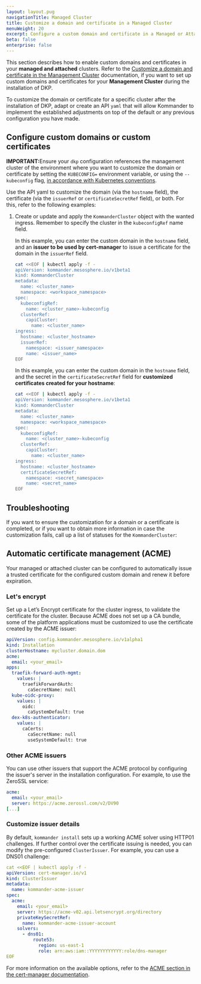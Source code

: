 ```yaml
---
layout: layout.pug
navigationTitle: Managed Cluster 
title: Customize a domain and certificate in a Managed Cluster
menuWeight: 20
excerpt: Configure a custom domain and certificate in a Managed or Attached Cluster
beta: false
enterprise: false
---
```


This section describes how to enable custom domains and certificates in your **managed and attached** clusters. Refer to the [Customize a domain and certificate in the Management Cluster][management] documentation, if you want to set up custom domains and certificates for your **Management Cluster** during the installation of DKP.

To customize the domain or certificate for a specific cluster after the installation of DKP, adapt or create an API `yaml` that will allow Kommander to implement the established adjustments on top of the default or any previous configuration you have made.

## Configure custom domains or custom certificates

<p class="message--warning"><strong>IMPORTANT:</strong>Ensure your <code>dkp</code> configuration references the management cluster of the environment where you want to customize the domain or certificate by setting the <code>KUBECONFIG=<path></code> environment variable, or using the <code>--kubeconfig</code> flag, <a href="https://kubernetes.io/docs/tasks/access-application-cluster/configure-access-multiple-clusters/">in accordance with Kubernetes conventions</a>.

Use the API yaml to customize the domain (via the `hostname` field), the certificate (via the `issuerRef` or `certificateSecretRef` field), or both. For this, refer to the following examples:

1.  Create or update and apply the `KommanderCluster` object with the wanted ingress. Remember to specify the cluster in the `kubeconfigRef` name field.

    In this example, you can enter the custom domain in the `hostname` field, and an **issuer to be used by cert-manager** to issue a certificate for the domain in the `issuerRef` field.

    ```bash
    cat <<EOF | kubectl apply -f -
    apiVersion: kommander.mesosphere.io/v1beta1
    kind: KommanderCluster
    metadata:
      name: <cluster_name>
      namespace: <workspace_namespace>
    spec:
      kubeconfigRef:
        name: <cluster_name>-kubeconfig
      clusterRef:
        capiCluster:
          name: <cluster_name>
    ingress:
      hostname: <cluster_hostname>
      issuerRef:
        namespace: <issuer_namespace>
        name: <issuer_name>
    EOF
    ```

    In this example, you can enter the custom domain in the `hostname` field, and the secret in the `certificateSecretRef` field for **customized certificates created for your hostname**:

    ```bash
    cat <<EOF | kubectl apply -f -
    apiVersion: kommander.mesosphere.io/v1beta1
    kind: KommanderCluster
    metadata:
      name: <cluster_name>
      namespace: <workspace_namespace>
    spec:
      kubeconfigRef:
        name: <cluster_name>-kubeconfig
      clusterRef:
        capiCluster:
          name: <cluster_name>
    ingress:
      hostname: <cluster_hostname>
      certificateSecretRef:
        namespace: <secret_namespace>
        name: <secret_name>
    EOF
    ```

<!-- 1.  TODO: Dev - Are there other steps, is there some sort of confirmation message or output?  -->

## Troubleshooting

If you want to ensure the customization for a domain or a certificate is completed, or if you want to obtain more information in case the customization fails, call up a list of statuses for the `KommanderCluster`:

<!-- 1.  TODO: DEV - provide command -->

<!-- 1.  TODO: DEV - provide example output -->

## Automatic certificate management (ACME)

Your managed or attached cluster can be configured to automatically issue a trusted certificate for the configured custom domain and renew it before expiration.

### Let's encrypt

Set up a Let’s Encrypt certificate for the cluster ingress, to validate the certificate for the cluster. Because ACME does not set up a CA bundle, some of the platform applications must be customized to use the certificate created by the ACME issuer:

```yaml
apiVersion: config.kommander.mesosphere.io/v1alpha1
kind: Installation
clusterHostname: mycluster.domain.dom
acme:
  email: <your_email>
apps:
  traefik-forward-auth-mgmt:
    values: |
      traefikForwardAuth:
        caSecretName: null
  kube-oidc-proxy:
    values: |
      oidc:
        caSystemDefault: true
  dex-k8s-authenticator:
    values: |
      caCerts:
        caSecretName: null
        useSystemDefault: true
```

### Other ACME issuers

You can use other issuers that support the ACME protocol by configuring the issuer's server in the installation configuration. For example, to use the ZeroSSL service:

```yaml
acme:
  email: <your_email>
  server: https://acme.zerossl.com/v2/DV90
[...]
```

### Customize issuer details

By default, `kommander install` sets up a working ACME solver using HTTP01 challenges. If further control over the certificate issuing is needed, you can modify the pre-configured `ClusterIssuer`. For example, you can use a DNS01 challenge:

```yaml
cat <<EOF | kubectl apply -f -
apiVersion: cert-manager.io/v1
kind: ClusterIssuer
metadata:
  name: kommander-acme-issuer
spec:
  acme:
    email: <your_email>
    server: https://acme-v02.api.letsencrypt.org/directory
    privateKeySecretRef:
      name: kommander-acme-issuer-account
    solvers:
      - dns01:
          route53:
            region: us-east-1
            role: arn:aws:iam::YYYYYYYYYYYY:role/dns-manager
EOF
```

For more information on the available options, refer to the [ACME section in the cert-manager documentation](https://cert-manager.io/docs/configuration/acme/).

[management]: ../../../install/configuration/custom-domain/
